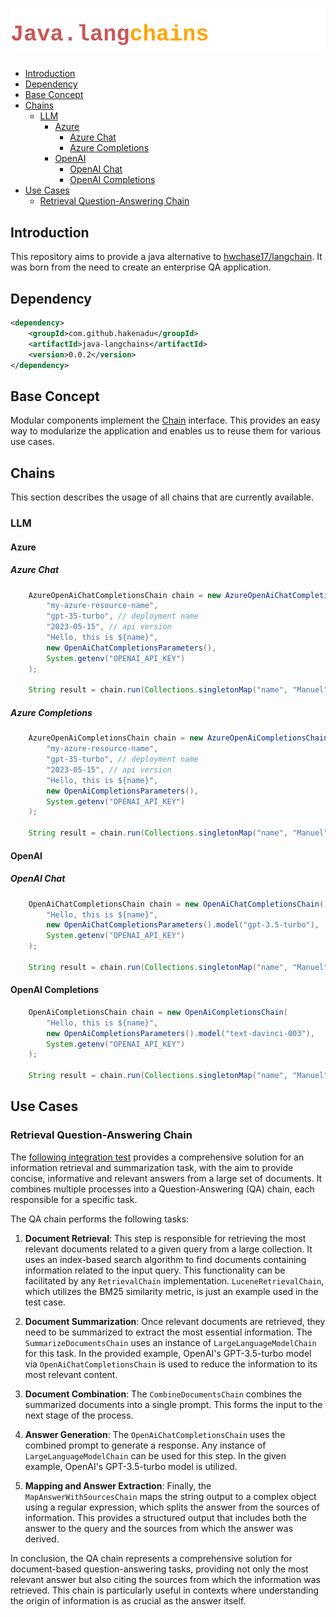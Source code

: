 # ![](misc/logo.svg)

- [Introduction](#introduction)
- [Dependency](#dependency)
- [Base Concept](#base-concept)
- [Chains](#chains)
    - [LLM](#llm)
        - [Azure](#azure)
            - [Azure Chat](#azure-chat)
            - [Azure Completions](#azure-completions)
        - [OpenAI](#openai)
            - [OpenAI Chat](#openai-chat)
            - [OpenAI Completions](#openai-completions)
- [Use Cases](#use-cases)
    - [Retrieval Question-Answering Chain](#retrieval-question-answering-chain)

## Introduction
This repository aims to provide a java alternative to [hwchase17/langchain](https://github.com/hwchase17/langchain).
It was born from the need to create an enterprise QA application.

## Dependency
```xml
<dependency>
    <groupId>com.github.hakenadu</groupId>
    <artifactId>java-langchains</artifactId>
    <version>0.0.2</version>
</dependency>
```

## Base Concept
Modular components implement the [Chain](src/main/java/com/github/hakenadu/javalangchains/chains/Chain.java) interface.
This provides an easy way to modularize the application and enables us to reuse them for various use cases.

## Chains
This section describes the usage of all chains that are currently available.

### LLM

#### Azure

##### Azure Chat
```java
	AzureOpenAiChatCompletionsChain chain = new AzureOpenAiChatCompletionsChain(
		"my-azure-resource-name",
		"gpt-35-turbo", // deployment name
		"2023-05-15", // api version
		"Hello, this is ${name}", 
		new OpenAiChatCompletionsParameters(),
		System.getenv("OPENAI_API_KEY")
	);

	String result = chain.run(Collections.singletonMap("name", "Manuel")); // outputs something like: "Hello Manuel, how are you"
```

##### Azure Completions
```java
	AzureOpenAiCompletionsChain chain = new AzureOpenAiCompletionsChain(
		"my-azure-resource-name",
		"gpt-35-turbo", // deployment name
		"2023-05-15", // api version
		"Hello, this is ${name}", 
		new OpenAiCompletionsParameters(),
		System.getenv("OPENAI_API_KEY")
	);

	String result = chain.run(Collections.singletonMap("name", "Manuel")); // outputs something like: "Hello Manuel, how are you"
```

#### OpenAI

##### OpenAI Chat
```java
	OpenAiChatCompletionsChain chain = new OpenAiChatCompletionsChain(
		"Hello, this is ${name}", 
		new OpenAiChatCompletionsParameters().model("gpt-3.5-turbo"),
		System.getenv("OPENAI_API_KEY")
	);

	String result = chain.run(Collections.singletonMap("name", "Manuel")); // outputs something like: "Hello Manuel, how are you"
```

#### OpenAI Completions
```java
	OpenAiCompletionsChain chain = new OpenAiCompletionsChain(
		"Hello, this is ${name}", 
		new OpenAiCompletionsParameters().model("text-davinci-003"),
		System.getenv("OPENAI_API_KEY")
	);

	String result = chain.run(Collections.singletonMap("name", "Manuel")); // outputs something like: "Hello Manuel, how are you"
```


## Use Cases

### Retrieval Question-Answering Chain 
The [following integration test](src/test/java/com/github/hakenadu/javalangchains/chains/qa/RetrievalQaIT.java) provides a comprehensive solution for an information retrieval and summarization task, with the aim to provide concise, informative and relevant answers from a large set of documents. It combines multiple processes into a Question-Answering (QA) chain, each responsible for a specific task.

The QA chain performs the following tasks:

1. **Document Retrieval**: This step is responsible for retrieving the most relevant documents related to a given query from a large collection. It uses an index-based search algorithm to find documents containing information related to the input query. This functionality can be facilitated by any `RetrievalChain` implementation. `LuceneRetrievalChain`, which utilizes the BM25 similarity metric, is just an example used in the test case.

2. **Document Summarization**: Once relevant documents are retrieved, they need to be summarized to extract the most essential information. The `SummarizeDocumentsChain` uses an instance of `LargeLanguageModelChain` for this task. In the provided example, OpenAI's GPT-3.5-turbo model via `OpenAiChatCompletionsChain` is used to reduce the information to its most relevant content.

3. **Document Combination**: The `CombineDocumentsChain` combines the summarized documents into a single prompt. This forms the input to the next stage of the process.

4. **Answer Generation**: The `OpenAiChatCompletionsChain` uses the combined prompt to generate a response. Any instance of `LargeLanguageModelChain` can be used for this step. In the given example, OpenAI's GPT-3.5-turbo model is utilized.

5. **Mapping and Answer Extraction**: Finally, the `MapAnswerWithSourcesChain` maps the string output to a complex object using a regular expression, which splits the answer from the sources of information. This provides a structured output that includes both the answer to the query and the sources from which the answer was derived.

In conclusion, the QA chain represents a comprehensive solution for document-based question-answering tasks, providing not only the most relevant answer but also citing the sources from which the information was retrieved. This chain is particularly useful in contexts where understanding the origin of information is as crucial as the answer itself.